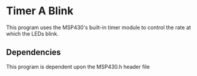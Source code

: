 # Timer A Blink
This program uses the MSP430's built-in timer module to control the rate at which the LEDs blink.
## Dependencies
This program is dependent upon the MSP430.h header file
